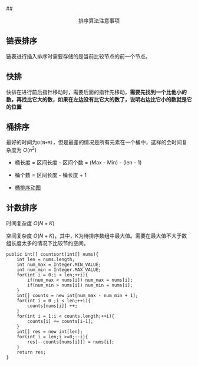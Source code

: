 ##<center>排序算法注意事项 </center>

## 链表排序
链表进行插入排序时需要存储的是当前比较节点的前一个节点。

## 快排
快排在进行前后指针移动时，需要后面的指针先移动，**需要先找到一个比他小的数，再找比它大的数，如果在左边没有比它大的数了，说明右边比它小的数就是它的位置**

## 桶排序
最好的时间为`O(N+M)`，但是最差的情况是所有元素在一个桶中，这样的会时间复杂度为 $O(n^{2})$

- 桶长度 = 区间长度 - 区间个数 = (Max - Min) - (len - 1)
- 桶个数 = 区间长度 - 桶长度 + 1

- [桶排序动图](https://blog.csdn.net/developer1024/article/details/79770240)


## 计数排序
时间复杂度 $O(N+K)$

空间复杂度 $O(N+K)$，其中，K为待排序数组中最大值。需要在最大值不大于数组长度太多的情况下比较节约空间。

```
public int[] countsort(int[] nums){
    int len = nums.length;
    int num_max = Integer.MIN_VALUE;
    int num_min = Integer.MAX_VALUE;
    for(int i = 0;i < len;++i){
        if(num_max < nums[i]) num_max = nums[i];
        if(num_min > nums[i]) num_min = nums[i];
    }
    int[] counts = new int[num_max - num_min + 1];
    for(int i = 0 ;i < len;++i){
        counts[nums[i]] ++;
    }
    for(int i = 1;i < counts.length;++i){
        counts[i] += counts[i-1];
    }
    int[] res = new int[len];
    for(int i = len;i >=0;--i){
        res[--counts[nums[i]]] = nums[i];
    }
    return res;
}
```
